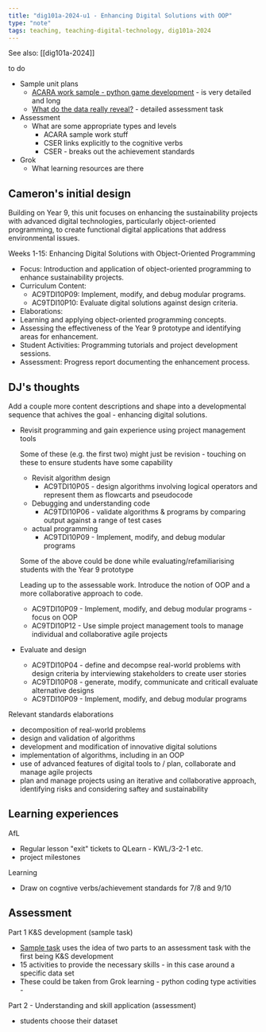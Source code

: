 ```yaml
---
title: "dig101a-2024-u1 - Enhancing Digital Solutions with OOP"
type: "note"
tags: teaching, teaching-digital-technology, dig101a-2024
---
```


See also: [[dig101a-2024]]

to do

- Sample unit plans
    - [ACARA work sample - python game development](https://v9.australiancurriculum.edu.au/resources/work-samples/technologies/digital-technologies/years-9-and-10/digital-project--python-game-development-) - is very detailed and long
    - [What do the data really reveal?](https://view.officeapps.live.com/op/view.aspx?src=https%3A%2F%2Fwww.digitaltechnologieshub.edu.au%2Fmedia%2Ftselhjgn%2F9-10-assessment_task-what-does-the-data-tell.docx&wdOrigin=BROWSELINK) - detailed assessment task
- Assessment
  - What are some appropriate types and levels
    - ACARA sample work stuff
    - CSER links explicitly to the cognitive verbs
    - CSER - breaks out the achievement standards
- Grok 
  - What learning resources are there

## Cameron's initial design

Building on Year 9, this unit focuses on enhancing the sustainability projects with advanced digital technologies, particularly object-oriented programming, to create functional digital applications that address environmental issues.

Weeks 1-15: Enhancing Digital Solutions with Object-Oriented Programming

- Focus: Introduction and application of object-oriented programming to enhance sustainability projects.
- Curriculum Content:
    - AC9TDI10P09: Implement, modify, and debug modular programs.
    - AC9TDI10P10: Evaluate digital solutions against design criteria.
- Elaborations:
- Learning and applying object-oriented programming concepts.
- Assessing the effectiveness of the Year 9 prototype and identifying areas for enhancement.
- Student Activities: Programming tutorials and project development sessions.
- Assessment: Progress report documenting the enhancement process.

## DJ's thoughts

Add a couple more content descriptions and shape into a developmental sequence that achives the goal - enhancing digital solutions.

- Revisit programming and gain experience using project management tools

    Some of these (e.g. the first two) might just be revision - touching on these to ensure students have some capability
    - Revisit algorithm design 
      - AC9TDI10P05 - design algorithms involving logical operators and represent them as flowcarts and pseudocode
    - Debugging and understanding code  
      - AC9TDI10P06 - validate algorithms & programs by comparing output against a range of test cases
    - actual programming 
      - AC9TDI10P09 - Implement, modify, and debug modular programs 

    Some of the above could be done while evaluating/refamiliarising students with the Year 9 prototype

    Leading up to the assessable work. Introduce the notion of OOP and a more collaborative approach to code.
    - AC9TDI10P09 - Implement, modify, and debug modular programs - focus on OOP
    - AC9TDI10P12 - Use simple project management tools to manage individual and collaborative agile projects

- Evaluate and design

    - AC9TDI10P04 - define and decompse real-world problems with design criteria by interviewing stakeholders to create user stories
    - AC9TDI10P08 - generate, modify, communicate and criticall evaluate alternative designs
    - AC9TDI10P09 - Implement, modify, and debug modular programs

Relevant standards elaborations

- decomposition of real-world problems
- design and validation of algorithms
- development and modification of innovative digital solutions
- implementation of algorithms, including in an OOP
- use of advanced features of digital tools to / plan, collaborate and manage agile projects
- plan and manage projects using an iterative and collaborative approach, identifying risks and considering saftey and sustainability



## Learning experiences

AfL 

- Regular lesson "exit" tickets to QLearn - KWL/3-2-1 etc.
- project milestones

Learning

- Draw on cogntive verbs/achievement standards for 7/8 and 9/10

## Assessment

Part 1 K&S development (sample task)

- [Sample task](https://view.officeapps.live.com/op/view.aspx?src=https%3A%2F%2Fwww.digitaltechnologieshub.edu.au%2Fmedia%2Ftselhjgn%2F9-10-assessment_task-what-does-the-data-tell.docx&wdOrigin=BROWSELINK) uses the idea of two parts to an assessment task with the first being K&S development
- 15 activities to provide the necessary skills - in this case around a specific data set
- These could be taken from Grok learning - python coding type activities - 

Part 2 - Understanding and skill application (assessment)

- students choose their dataset 